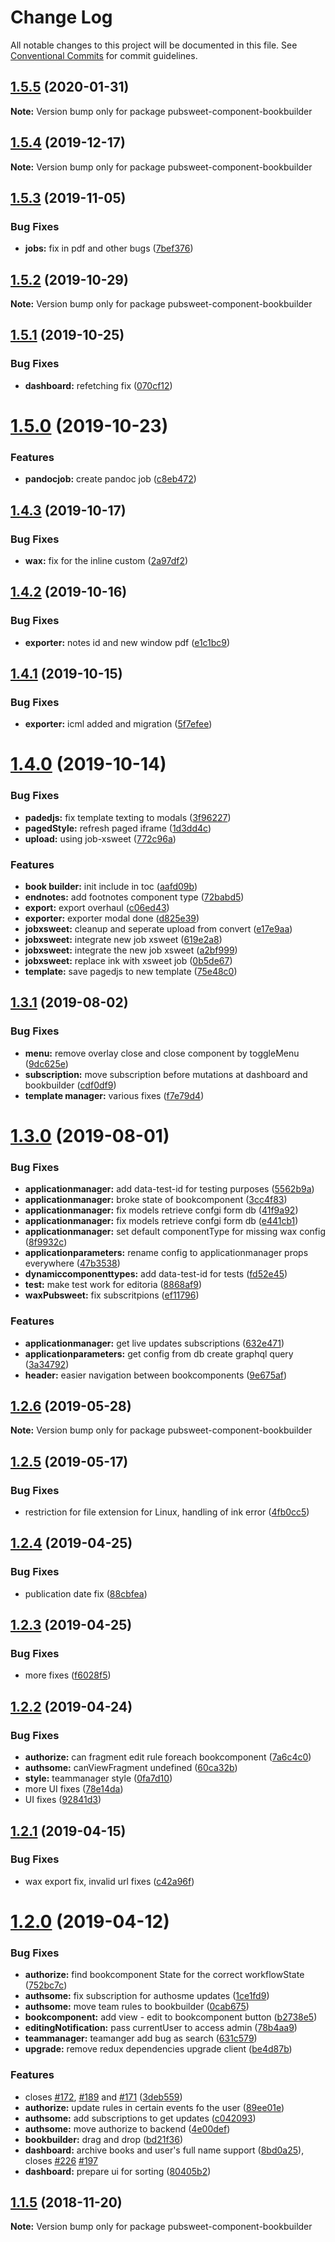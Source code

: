 # Change Log

All notable changes to this project will be documented in this file.
See [Conventional Commits](https://conventionalcommits.org) for commit guidelines.

<a name="1.5.5"></a>
## [1.5.5](https://gitlab.coko.foundation/editoria/editoria/compare/pubsweet-component-bookbuilder@1.5.4...pubsweet-component-bookbuilder@1.5.5) (2020-01-31)




**Note:** Version bump only for package pubsweet-component-bookbuilder

<a name="1.5.4"></a>
## [1.5.4](https://gitlab.coko.foundation/editoria/editoria/compare/pubsweet-component-bookbuilder@1.5.3...pubsweet-component-bookbuilder@1.5.4) (2019-12-17)




**Note:** Version bump only for package pubsweet-component-bookbuilder

<a name="1.5.3"></a>
## [1.5.3](https://gitlab.coko.foundation/editoria/editoria/compare/pubsweet-component-bookbuilder@1.5.2...pubsweet-component-bookbuilder@1.5.3) (2019-11-05)


### Bug Fixes

* **jobs:** fix in pdf and other bugs ([7bef376](https://gitlab.coko.foundation/editoria/editoria/commit/7bef376))




<a name="1.5.2"></a>
## [1.5.2](https://gitlab.coko.foundation/editoria/editoria/compare/pubsweet-component-bookbuilder@1.5.1...pubsweet-component-bookbuilder@1.5.2) (2019-10-29)




**Note:** Version bump only for package pubsweet-component-bookbuilder

<a name="1.5.1"></a>
## [1.5.1](https://gitlab.coko.foundation/editoria/editoria/compare/pubsweet-component-bookbuilder@1.5.0...pubsweet-component-bookbuilder@1.5.1) (2019-10-25)


### Bug Fixes

* **dashboard:** refetching fix ([070cf12](https://gitlab.coko.foundation/editoria/editoria/commit/070cf12))




<a name="1.5.0"></a>
# [1.5.0](https://gitlab.coko.foundation/editoria/editoria/compare/pubsweet-component-bookbuilder@1.4.3...pubsweet-component-bookbuilder@1.5.0) (2019-10-23)


### Features

* **pandocjob:** create pandoc job ([c8eb472](https://gitlab.coko.foundation/editoria/editoria/commit/c8eb472))




<a name="1.4.3"></a>
## [1.4.3](https://gitlab.coko.foundation/editoria/editoria/compare/pubsweet-component-bookbuilder@1.4.2...pubsweet-component-bookbuilder@1.4.3) (2019-10-17)


### Bug Fixes

* **wax:** fix for the inline custom ([2a97df2](https://gitlab.coko.foundation/editoria/editoria/commit/2a97df2))




<a name="1.4.2"></a>
## [1.4.2](https://gitlab.coko.foundation/editoria/editoria/compare/pubsweet-component-bookbuilder@1.4.1...pubsweet-component-bookbuilder@1.4.2) (2019-10-16)


### Bug Fixes

* **exporter:** notes id and new window pdf ([e1c1bc9](https://gitlab.coko.foundation/editoria/editoria/commit/e1c1bc9))




<a name="1.4.1"></a>
## [1.4.1](https://gitlab.coko.foundation/editoria/editoria/compare/pubsweet-component-bookbuilder@1.4.0...pubsweet-component-bookbuilder@1.4.1) (2019-10-15)


### Bug Fixes

* **exporter:** icml added and migration ([5f7efee](https://gitlab.coko.foundation/editoria/editoria/commit/5f7efee))




<a name="1.4.0"></a>
# [1.4.0](https://gitlab.coko.foundation/editoria/editoria/compare/pubsweet-component-bookbuilder@1.3.1...pubsweet-component-bookbuilder@1.4.0) (2019-10-14)


### Bug Fixes

* **padedjs:** fix template texting to modals ([3f96227](https://gitlab.coko.foundation/editoria/editoria/commit/3f96227))
* **pagedStyle:** refresh paged iframe ([1d3dd4c](https://gitlab.coko.foundation/editoria/editoria/commit/1d3dd4c))
* **upload:** using job-xsweet ([772c96a](https://gitlab.coko.foundation/editoria/editoria/commit/772c96a))


### Features

* **book builder:** init include in toc ([aafd09b](https://gitlab.coko.foundation/editoria/editoria/commit/aafd09b))
* **endnotes:** add footnotes component type ([72babd5](https://gitlab.coko.foundation/editoria/editoria/commit/72babd5))
* **export:** export overhaul ([c06ed43](https://gitlab.coko.foundation/editoria/editoria/commit/c06ed43))
* **exporter:** exporter modal done ([d825e39](https://gitlab.coko.foundation/editoria/editoria/commit/d825e39))
* **jobxsweet:** cleanup and seperate upload from convert ([e17e9aa](https://gitlab.coko.foundation/editoria/editoria/commit/e17e9aa))
* **jobxsweet:** integrate new job xsweet ([619e2a8](https://gitlab.coko.foundation/editoria/editoria/commit/619e2a8))
* **jobxsweet:** integrate the new job xsweet ([a2bf999](https://gitlab.coko.foundation/editoria/editoria/commit/a2bf999))
* **jobxsweet:** replace ink with xsweet job ([0b5de67](https://gitlab.coko.foundation/editoria/editoria/commit/0b5de67))
* **template:** save pagedjs to new template ([75e48c0](https://gitlab.coko.foundation/editoria/editoria/commit/75e48c0))




<a name="1.3.1"></a>
## [1.3.1](https://gitlab.coko.foundation/editoria/editoria/compare/pubsweet-component-bookbuilder@1.3.0...pubsweet-component-bookbuilder@1.3.1) (2019-08-02)


### Bug Fixes

* **menu:** remove overlay close and close component by toggleMenu ([9dc625e](https://gitlab.coko.foundation/editoria/editoria/commit/9dc625e))
* **subscription:** move subscription before mutations at dashboard and bookbuilder ([cdf0df9](https://gitlab.coko.foundation/editoria/editoria/commit/cdf0df9))
* **template manager:** various fixes ([f7e79d4](https://gitlab.coko.foundation/editoria/editoria/commit/f7e79d4))




<a name="1.3.0"></a>
# [1.3.0](https://gitlab.coko.foundation/editoria/editoria/compare/pubsweet-component-bookbuilder@1.2.6...pubsweet-component-bookbuilder@1.3.0) (2019-08-01)


### Bug Fixes

* **applicationmanager:** add data-test-id for testing purposes ([5562b9a](https://gitlab.coko.foundation/editoria/editoria/commit/5562b9a))
* **applicationmanager:** broke state of bookcomponent ([3cc4f83](https://gitlab.coko.foundation/editoria/editoria/commit/3cc4f83))
* **applicationmanager:** fix models retrieve confgi form db ([41f9a92](https://gitlab.coko.foundation/editoria/editoria/commit/41f9a92))
* **applicationmanager:** fix models retrieve confgi form db ([e441cb1](https://gitlab.coko.foundation/editoria/editoria/commit/e441cb1))
* **applicationmanager:** set default componentType for missing wax config ([8f9932c](https://gitlab.coko.foundation/editoria/editoria/commit/8f9932c))
* **applicationparameters:** rename config to applicationmanager props everywhere ([47b3538](https://gitlab.coko.foundation/editoria/editoria/commit/47b3538))
* **dynamiccomponenttypes:** add data-test-id for tests ([fd52e45](https://gitlab.coko.foundation/editoria/editoria/commit/fd52e45))
* **test:** make test work for editoria ([8868af9](https://gitlab.coko.foundation/editoria/editoria/commit/8868af9))
* **waxPubsweet:** fix subscritpions ([ef11796](https://gitlab.coko.foundation/editoria/editoria/commit/ef11796))


### Features

* **applicationmanager:** get live updates subscriptions ([632e471](https://gitlab.coko.foundation/editoria/editoria/commit/632e471))
* **applicationparameters:** get config from db create graphql query ([3a34792](https://gitlab.coko.foundation/editoria/editoria/commit/3a34792))
* **header:** easier navigation between bookcomponents ([9e675af](https://gitlab.coko.foundation/editoria/editoria/commit/9e675af))




<a name="1.2.6"></a>
## [1.2.6](https://gitlab.coko.foundation/editoria/editoria/compare/pubsweet-component-bookbuilder@1.2.5...pubsweet-component-bookbuilder@1.2.6) (2019-05-28)




**Note:** Version bump only for package pubsweet-component-bookbuilder

<a name="1.2.5"></a>
## [1.2.5](https://gitlab.coko.foundation/editoria/editoria/compare/pubsweet-component-bookbuilder@1.2.4...pubsweet-component-bookbuilder@1.2.5) (2019-05-17)


### Bug Fixes

* restriction for file extension for Linux, handling of ink error ([4fb0cc5](https://gitlab.coko.foundation/editoria/editoria/commit/4fb0cc5))




<a name="1.2.4"></a>
## [1.2.4](https://gitlab.coko.foundation/editoria/editoria/compare/pubsweet-component-bookbuilder@1.2.3...pubsweet-component-bookbuilder@1.2.4) (2019-04-25)


### Bug Fixes

* publication date fix ([88cbfea](https://gitlab.coko.foundation/editoria/editoria/commit/88cbfea))




<a name="1.2.3"></a>
## [1.2.3](https://gitlab.coko.foundation/editoria/editoria/compare/pubsweet-component-bookbuilder@1.2.2...pubsweet-component-bookbuilder@1.2.3) (2019-04-25)


### Bug Fixes

* more fixes ([f6028f5](https://gitlab.coko.foundation/editoria/editoria/commit/f6028f5))




<a name="1.2.2"></a>
## [1.2.2](https://gitlab.coko.foundation/editoria/editoria/compare/pubsweet-component-bookbuilder@1.2.1...pubsweet-component-bookbuilder@1.2.2) (2019-04-24)


### Bug Fixes

* **authorize:**  can fragment edit rule  foreach bookcomponent ([7a6c4c0](https://gitlab.coko.foundation/editoria/editoria/commit/7a6c4c0))
* **authsome:** canViewFragment undefined ([60ca32b](https://gitlab.coko.foundation/editoria/editoria/commit/60ca32b))
* **style:** teammanager  style ([0fa7d10](https://gitlab.coko.foundation/editoria/editoria/commit/0fa7d10))
* more UI fixes ([78e14da](https://gitlab.coko.foundation/editoria/editoria/commit/78e14da))
* UI fixes ([92841d3](https://gitlab.coko.foundation/editoria/editoria/commit/92841d3))




<a name="1.2.1"></a>
## [1.2.1](https://gitlab.coko.foundation/editoria/editoria/compare/pubsweet-component-bookbuilder@1.2.0...pubsweet-component-bookbuilder@1.2.1) (2019-04-15)


### Bug Fixes

* wax export fix, invalid url fixes ([c42a96f](https://gitlab.coko.foundation/editoria/editoria/commit/c42a96f))




<a name="1.2.0"></a>
# [1.2.0](https://gitlab.coko.foundation/editoria/editoria/compare/pubsweet-component-bookbuilder@1.1.5...pubsweet-component-bookbuilder@1.2.0) (2019-04-12)


### Bug Fixes

* **authorize:** find bookcomponent State for the correct workflowState ([752bc7c](https://gitlab.coko.foundation/editoria/editoria/commit/752bc7c))
* **authsome:** fix subscription for authosme updates ([1ce1fd9](https://gitlab.coko.foundation/editoria/editoria/commit/1ce1fd9))
* **authsome:** move team rules to bookbuilder ([0cab675](https://gitlab.coko.foundation/editoria/editoria/commit/0cab675))
* **bookcomponent:** add view - edit to bookcomponent button ([b2738e5](https://gitlab.coko.foundation/editoria/editoria/commit/b2738e5))
* **editingNotification:** pass currentUser to access admin ([78b4aa9](https://gitlab.coko.foundation/editoria/editoria/commit/78b4aa9))
* **teammanager:** teamanger add bug as search ([631c579](https://gitlab.coko.foundation/editoria/editoria/commit/631c579))
* **upgrade:** remove redux dependencies upgrade client ([be4d87b](https://gitlab.coko.foundation/editoria/editoria/commit/be4d87b))


### Features

* closes [#172](https://gitlab.coko.foundation/editoria/editoria/issues/172), [#189](https://gitlab.coko.foundation/editoria/editoria/issues/189) and [#171](https://gitlab.coko.foundation/editoria/editoria/issues/171) ([3deb559](https://gitlab.coko.foundation/editoria/editoria/commit/3deb559))
* **authorize:** update rules in certain events fo the user ([89ee01e](https://gitlab.coko.foundation/editoria/editoria/commit/89ee01e))
* **authsome:** add subscriptions to get updates ([c042093](https://gitlab.coko.foundation/editoria/editoria/commit/c042093))
* **authsome:** move authorize to backend ([4e00def](https://gitlab.coko.foundation/editoria/editoria/commit/4e00def))
* **bookbuilder:** drag and drop ([bd21f36](https://gitlab.coko.foundation/editoria/editoria/commit/bd21f36))
* **dashboard:** archive books and user's full name support ([8bd0a25](https://gitlab.coko.foundation/editoria/editoria/commit/8bd0a25)), closes [#226](https://gitlab.coko.foundation/editoria/editoria/issues/226) [#197](https://gitlab.coko.foundation/editoria/editoria/issues/197)
* **dashboard:** prepare ui for sorting ([80405b2](https://gitlab.coko.foundation/editoria/editoria/commit/80405b2))




<a name="1.1.5"></a>
## [1.1.5](https://gitlab.coko.foundation/editoria/editoria/compare/pubsweet-component-bookbuilder@1.1.4...pubsweet-component-bookbuilder@1.1.5) (2018-11-20)




**Note:** Version bump only for package pubsweet-component-bookbuilder
